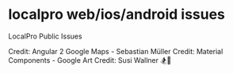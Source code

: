 # localpro web/ios/android issues


LocalPro Public Issues


Credit: Angular 2 Google Maps - Sebastian Müller
Credit: Material Components - Google
Art Credit: Susi Wallner 🏂💨
